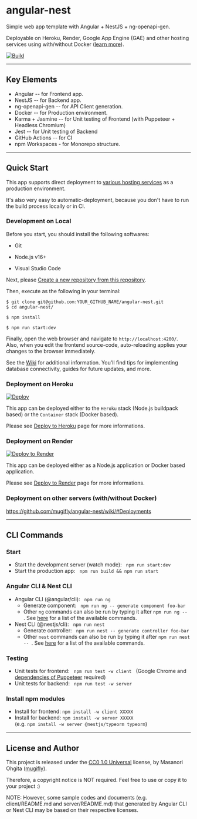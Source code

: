 # angular-nest

Simple web app template with Angular + NestJS + ng-openapi-gen.

Deployable on Heroku, Render, Google App Engine (GAE) and other hosting services using with/without Docker ([learn more](https://github.com/mugifly/angular-nest/wiki/#Deployments)).

[![Build](https://github.com/mugifly/angular-nest/actions/workflows/build.yml/badge.svg?event=push)](https://github.com/mugifly/angular-nest/actions/workflows/build.yml)

---

## Key Elements

- Angular -- for Frontend app.
- NestJS -- for Backend app.
- ng-openapi-gen -- for API Client generation.
- Docker -- for Production environment.
- Karma + Jasmine -- for Unit testing of Frontend (with Puppeteer + Headless Chromium)
- Jest -- for Unit testing of Backend
- GitHub Actions -- for CI
- npm Workspaces - for Monorepo structure.

---

## Quick Start

This app supports direct deployment to [various hosting services](https://github.com/mugifly/angular-nest/wiki/#Deployments) as a production environment.

It's also very easy to automatic-deployment, because you don't have to run the build process locally or in CI.

### Development on Local

Before you start, you should install the following softwares:

- Git

- Node.js v16+

- Visual Studio Code

Next, please [Create a new repository from this repository](https://github.com/mugifly/angular-nest/generate).

Then, execute as the following in your terminal:

```
$ git clone git@github.com:YOUR_GITHUB_NAME/angular-nest.git
$ cd angular-nest/

$ npm install

$ npm run start:dev
```

Finally, open the web browser and navigate to `http://localhost:4200/`.
Also, when you edit the frontend source-code, auto-reloading applies your changes to the browser immediately.

See the [Wiki](https://github.com/mugifly/angular-nest/wiki/) for additional information.
You'll find tips for implementing database connectivity, guides for future updates, and more.

### Deployment on Heroku

[![Deploy](https://www.herokucdn.com/deploy/button.svg)](https://heroku.com/deploy)

This app can be deployed either to the `Heroku` stack (Node.js buildpack based) or the `Container` stack (Docker based).

Please see [Deploy to Heroku](https://github.com/mugifly/angular-nest/wiki/Deploy-to-Heroku) page for more informations.

### Deployment on Render

[![Deploy to Render](https://render.com/images/deploy-to-render-button.svg)](https://render.com/deploy)

This app can be deployed either as a Node.js application or Docker based application.

Please see [Deploy to Render](https://github.com/mugifly/angular-nest/wiki/Deploy-to-Render) page for more informations.

### Deployment on other servers (with/without Docker)

https://github.com/mugifly/angular-nest/wiki/#Deployments

---

## CLI Commands

### Start

- Start the development server (watch mode): &nbsp; `npm run start:dev`
- Start the production app: &nbsp; `npm run build && npm run start`

### Angular CLI & Nest CLI

- Angular CLI (@angular/cli): &nbsp; `npm run ng`
  - Generate component: &nbsp; `npm run ng -- generate component foo-bar`
  - Other `ng` commands can also be run by typing it after `npm run ng -- `. See [here](https://angular.io/cli#command-overview) for a list of the available commands.
- Nest CLI (@nestjs/cli): &nbsp; `npm run nest`
  - Generate controller: &nbsp; `npm run nest -- generate controller foo-bar`
  - Other `nest` commands can also be run by typing it after `npm run nest -- `. See [here](https://docs.nestjs.com/cli/usages) for a list of the available commands.

### Testing

- Unit tests for frontend: &nbsp; `npm run test -w client` &nbsp; (Google Chrome and [dependencies of Puppeteer](https://github.com/puppeteer/puppeteer/blob/main/docs/troubleshooting.md) required)
- Unit tests for backend: &nbsp; `npm run test -w server`

### Install npm modules

- Install for frontend: `npm install -w client XXXXX`
- Install for backend: `npm install -w server XXXXX`<br>(e.g. `npm install -w server @nestjs/typeorm typeorm`)

---

## License and Author

This project is released under the [CC0 1.0 Universal](https://github.com/mugifly/angular-nest/blob/master/LICENSE) license, by Masanori Ohgita ([mugifly](https://github.com/mugifly)).

Therefore, a copyright notice is NOT required.
Feel free to use or copy it to your project :)

NOTE: However, some sample codes and documents (e.g. client/README.md and server/README.md) that generated by Angular CLI or Nest CLI may be based on their respective licenses.
